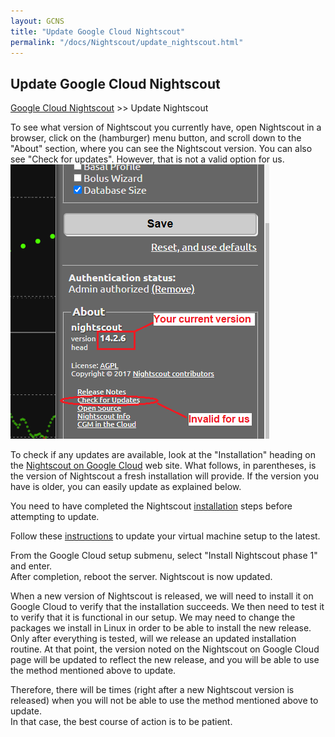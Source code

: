```yaml
---
layout: GCNS
title: "Update Google Cloud Nightscout"
permalink: "/docs/Nightscout/update_nightscout.html"
---
```


## Update Google Cloud Nightscout
[Google Cloud Nightscout](./GoogleCloud.md) >> Update Nightscout  
  
To see what version of Nightscout you currently have, open Nightscout in a browser, click on the (hamburger) menu button, and scroll down to the "About" section, where you can see the Nightscout version.  You can also see "Check for updates".  However, that is not a valid option for us.  
![](./images/Check4Updates.png)  
  
To check if any updates are available, look at the "Installation" heading on the [Nightscout on Google Cloud](./GoogleCloud.md) web site.  What follows, in parentheses, is the version of Nightscout a fresh installation will provide.  If the version you have is older, you can easily update as explained below.  
  
You need to have completed the Nightscout [installation](./NS_Install.md) steps before attempting to update.  
  
Follow these [instructions](./NS_SyncExecutables.md) to update your virtual machine setup to the latest.  
  
From the Google Cloud setup submenu, select "Install Nightscout phase 1" and enter.  
After completion, reboot the server.  Nightscout is now updated.  
  
When a new version of Nightscout is released, we will need to install it on Google Cloud to verify that the installation succeeds.  We then need to test it to verify that it is functional in our setup.  We may need to change the packages we install in Linux in order to be able to install the new release.  
Only after everything is tested, will we release an updated installation routine.  At that point, the version noted on the Nightscout on Google Cloud page will be updated to reflect the new release, and you will be able to use the method mentioned above to update.  
  
Therefore, there will be times (right after a new Nightscout version is released) when you will not be able to use the method mentioned above to update.  
In that case, the best course of action is to be patient.  
  
